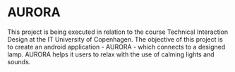 # AURORA
This project is being executed in relation to the course Technical Interaction Design at the IT University of Copenhagen. The objective of this project is to create an android application - AURORA - which connects to a designed lamp. AURORA helps it users to relax with the use of calming lights and sounds. 
